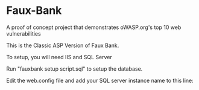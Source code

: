 Faux-Bank
=========

A proof of concept project that demonstrates oWASP.org's top 10 web vulnerabilities

This is the Classic ASP Version of Faux Bank.

To setup, you will need IIS and SQL Server

Run "fauxbank setup script.sql" to setup the database.

Edit the web.config file and add your SQL server instance name to this line:

<add connectionString="Provider=sqloledb;Server={PUT INSTANCE NAME HERE};Database=FauxBank;Integrated Security=SSPI;" name="DefaultConnection" />
